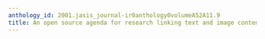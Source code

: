 ```yaml
---
anthology_id: 2001.jasis_journal-ir0anthology0volumeA52A11.9
title: An open source agenda for research linking text and image content features
---
```

